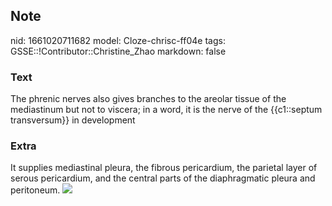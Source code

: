 ## Note
nid: 1661020711682
model: Cloze-chrisc-ff04e
tags: GSSE::!Contributor::Christine_Zhao
markdown: false

### Text
<div>
  <div>
    <div>
      <div>
        The phrenic nerves also gives branches to the areolar
        tissue of the mediastinum but not to viscera; in a word, it
        is the nerve of the {{c1::septum transversum}} in
        development
      </div>
    </div>
  </div>
</div>

### Extra
It supplies mediastinal pleura, the fibrous pericardium, the
parietal layer of serous pericardium, and the central parts of the
diaphragmatic pleura and peritoneum. <img src= 
"paste-b899d1e7eb87fb77a7d37b024d6b24de4d1db90d.jpg">
